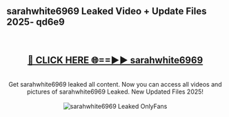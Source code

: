 <h2>sarahwhite6969 Leaked Video + Update Files 2025- qd6e9</h2>
<br>
<div align="center">
<h2><a href="https://libra.edu.pl?sarahwhite6969" rel="nofollow">🔴 CLICK HERE 🌐==►► sarahwhite6969</a></h2>
<br>
Get sarahwhite6969 leaked all content. Now you can access all videos and pictures of sarahwhite6969 Leaked. New Updated Files 2025!
<br>
<br>
<a href="https://libra.edu.pl?sarahwhite6969" rel="nofollow" data-target="animated-image.originalLink"><img src="https://i.ibb.co.com/WyWwxjT/player-gif2.gif" alt="sarahwhite6969 Leaked OnlyFans" style="max-width: 100%; display: inline-block;" data-target="animated-image.originalImage"></a>
</div>
<br>